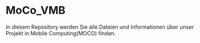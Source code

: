 # MoCo_VMB

In diesem Repository werden Sie alle Dateien und Informationen über unser Projekt in Mobile Computing(MOCO) finden.
